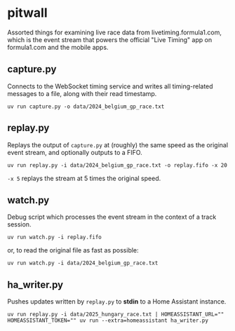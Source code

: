# pitwall
Assorted things for examining live race data from livetiming.formula1.com, which is the event stream that powers the official "Live Timing" app on formula1.com and the mobile apps.

## capture.py
Connects to the WebSocket timing service and writes all timing-related messages to a file, along with their read timestamp.
```shell
uv run capture.py -o data/2024_belgium_gp_race.txt
```

## replay.py
Replays the output of `capture.py` at (roughly) the same speed as the original event stream, and optionally outputs to a FIFO.
```shell
uv run replay.py -i data/2024_belgium_gp_race.txt -o replay.fifo -x 20
```

`-x 5` replays the stream at 5 times the original speed.

## watch.py
Debug script which processes the event stream in the context of a track session.
```shell
uv run watch.py -i replay.fifo
```
or, to read the original file as fast as possible:
```shell
uv run watch.py -i data/2024_belgium_gp_race.txt
```

## ha\_writer.py
Pushes updates written by `replay.py` to **stdin** to a Home Assistant instance.
```shell
uv run replay.py -i data/2025_hungary_race.txt | HOMEASSISTANT_URL="" HOMEASSISTANT_TOKEN="" uv run --extra=homeassistant ha_writer.py
